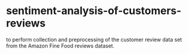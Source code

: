 # sentiment-analysis-of-customers-reviews
to perform collection and preprocessing of the customer review data set from the Amazon Fine Food reviews dataset.

